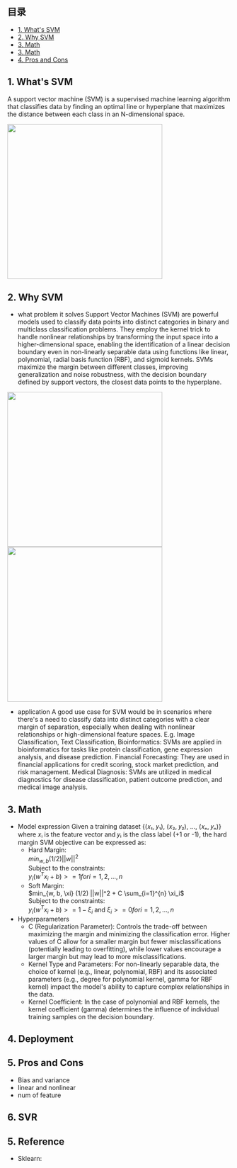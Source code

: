 ## 目录
- [1. What's SVM ](https://github.com/NLP-LOVE/ML-NLP/tree/master/Machine%20Learning/Liner%20Regression#1什么是线性回归)
- [2. Why SVM](https://github.com/NLP-LOVE/ML-NLP/tree/master/Machine%20Learning/Liner%20Regression#2-能够解决什么样的问题)
- [3. Math](https://github.com/NLP-LOVE/ML-NLP/tree/master/Machine%20Learning/Liner%20Regression#3-一般表达式是什么)
- [3. Math](https://github.com/NLP-LOVE/ML-NLP/tree/master/Machine%20Learning/Liner%20Regression#3-一般表达式是什么)
- [4. Pros and Cons](https://github.com/NLP-LOVE/ML-NLP/tree/master/Machine%20Learning/Liner%20Regression#4-如何计算)
  
## 1. What's SVM
A support vector machine (SVM) is a supervised machine learning algorithm that classifies data by finding an optimal line or hyperplane that maximizes the distance between each class in an N-dimensional space.

<img src="https://monkeylearn.com/static/7002b9ebbacb0e878edbf30e8ff5b01c/d8712/plot_hyperplanes_annotated.webp" height="350">

## 2. Why SVM
- what problem it solves
Support Vector Machines (SVM) are powerful models used to classify data points into distinct categories in binary and multiclass classification problems. They employ the kernel trick to handle nonlinear relationships by transforming the input space into a higher-dimensional space, enabling the identification of a linear decision boundary even in non-linearly separable data using functions like linear, polynomial, radial basis function (RBF), and sigmoid kernels. SVMs maximize the margin between different classes, improving generalization and noise robustness, with the decision boundary defined by support vectors, the closest data points to the hyperplane.

<img src="https://media.licdn.com/dms/image/C5612AQGmpMqnj-rzjg/article-inline_image-shrink_1000_1488/0/1616425192695?e=1720051200&v=beta&t=-a9F-FAjgwYrmEBuCqkmXNwAc7xf0RtuGtm4VB6jY5o" height="350">
<img src="https://media.licdn.com/dms/image/C5612AQFdXYFn7brlSw/article-inline_image-shrink_400_744/0/1616425062511?e=1720051200&v=beta&t=HuCOastixJwYTNRKSjcWFGLTAWTlrm6kxPJhDpyvjOw" height="350">

- application
A good use case for SVM would be in scenarios where there's a need to classify data into distinct categories with a clear margin of separation, especially when dealing with nonlinear relationships or high-dimensional feature spaces. E.g. Image Classification, Text Classification, Bioinformatics: SVMs are applied in bioinformatics for tasks like protein classification, gene expression analysis, and disease prediction. Financial Forecasting: They are used in financial applications for credit scoring, stock market prediction, and risk management. Medical Diagnosis: SVMs are utilized in medical diagnostics for disease classification, patient outcome prediction, and medical image analysis.

## 3. Math 
- Model expression
Given a training dataset {(𝑥₁, 𝑦₁), (𝑥₂, 𝑦₂), ..., (𝑥ₙ, 𝑦ₙ)} where 𝑥ᵢ is the feature vector and 𝑦ᵢ is the class label (+1 or -1), the hard margin SVM objective can be expressed as:
  - Hard Margin: <br>
    $min_{w, b} (1/2) ||w||^2$ <br>
    Subject to the constraints: <br>
    $y_i (w^T x_i + b) >= 1 for i = 1, 2, ..., n$ <br>
  - Soft Margin: <br>
    $min_{w, b, \xi} (1/2) ||w||^2 + C \sum_{i=1}^{n} \xi_i$ <br>
    Subject to the constraints: <br>
    $y_i (w^T x_i + b) >= 1 - \xi_i$ and $\xi_i >= 0 for i = 1, 2, ..., n$ <br>
- Hyperparameters
  - C (Regularization Parameter): Controls the trade-off between maximizing the margin and minimizing the classification error. Higher values of C allow for a smaller margin but fewer misclassifications (potentially leading to overfitting), while lower values encourage a larger margin but may lead to more misclassifications.
  - Kernel Type and Parameters: For non-linearly separable data, the choice of kernel (e.g., linear, polynomial, RBF) and its associated parameters (e.g., degree for polynomial kernel, gamma for RBF kernel) impact the model's ability to capture complex relationships in the data.
  - Kernel Coefficient: In the case of polynomial and RBF kernels, the kernel coefficient (gamma) determines the influence of individual training samples on the decision boundary.
## 4. Deployment

## 5. Pros and Cons 
- Bias and variance
- linear and nonlinear
- num of feature

## 6. SVR

## 5. Reference
- Sklearn: 

